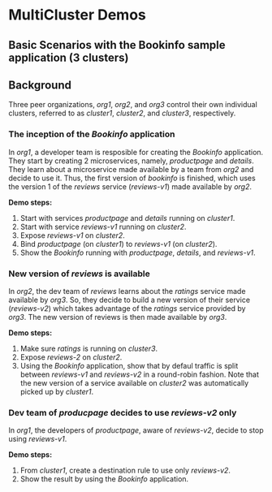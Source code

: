 # MultiCluster Demos 

## Basic Scenarios with the Bookinfo sample application (3 clusters)

## Background

Three peer organizations, _org1_, _org2_, and _org3_ control their own individual clusters, referred to as _cluster1_, _cluster2_, and _cluster3_, respectively.

### The inception of the _Bookinfo_ application

In _org1_, a developer team is resposible for creating the _Bookinfo_ application. They start by creating 2 microservices, namely, _productpage_ and _details_. They learn about a microservice made available by a team from _org2_ and decide to use it. Thus, the first version of _bookinfo_ is finished, which uses the version 1 of the _reviews_ service (_reviews-v1_) made available by _org2_. 

**Demo steps:**

1. Start with services _productpage_ and _details_ running on _cluster1_.
2. Start with service _reviews-v1_ running on _cluster2_.
3. Expose _reviews-v1_ on _cluster2_.
4. Bind _productpage_ (on _cluster1_) to _reviews-v1_ (on _cluster2_).
5. Show the _Bookinfo_ running with _productpage_, _details_, and _reviews-v1_.

### New version of _reviews_ is available

In _org2_, the dev team of _reviews_ learns about the _ratings_ service made available by _org3_. So, they decide to build a new version of their service (_reviews-v2_) which takes advantage of the _ratings_ service provided by _org3_. The new version of reviews is then made available by _org3_.

**Demo steps:**

1. Make sure _ratings_ is running on _cluster3_.
2. Expose _reviews-2_ on _cluster2_.
3. Using the _Bookinfo_ application, show that by defaul traffic is split between _reviews-v1_ and _reviews-v2_ in a round-robin fashion. Note that the new version of a service available on _cluster2_ was automatically picked up by _cluster1_.

### Dev team of _producpage_ decides to use _reviews-v2_ only

In _org1_, the developers of _productpage_, aware of _reviews-v2_, decide to stop using _reviews-v1_.

**Demo steps:**

1. From _cluster1_, create a destination rule to use only _reviews-v2_.
2. Show the result by using the _Bookinfo_ application.
